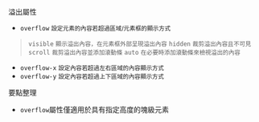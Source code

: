 溢出屬性
- `overflow` <small>設定元素的內容若超過區域/元素框的顯示方式</small>

>`visible` <small>顯示溢出內容，在元素框外部呈現溢出內容</small>
>`hidden` <small>裁剪溢出內容且不可見</small>
>`scroll` <small>裁剪溢出內容並添加滾動條</small>
>`auto` <small>在必要時添加滾動條來檢視溢出的內容</small>
- `overflow-x` <small>設定內容若超過左右區域的內容顯示方式</small>
- `overflow-y` <small>設定內容若超過上下區域的內容顯示方式</small>

要點整理
- `overflow`屬性僅適用於具有指定高度的塊級元素